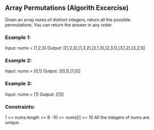 ## Array Permutations (Algorith Excercise)

Given an array nums of distinct integers, return all the possible permutations. You can return the answer in any order.

### Example 1:

Input: nums = [1,2,3]
Output: [[1,2,3],[1,3,2],[2,1,3],[2,3,1],[3,1,2],[3,2,1]]

### Example 2:

Input: nums = [0,1]
Output: [[0,1],[1,0]]

### Example 3:

Input: nums = [1]
Output: [[1]]
 

### Constraints:

1 <= nums.length <= 6
-10 <= nums[i] <= 10
All the integers of nums are unique.